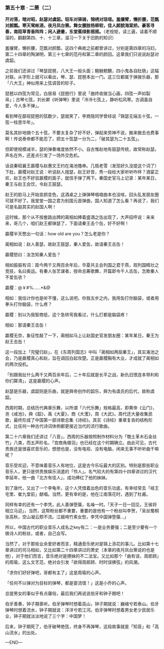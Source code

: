 ### 第五十章 · 二萧（二）

**开对落，暗对昭，赵瑟对虞韶。轺车对驿骑，锦绣对琼瑶。羞攘臂，懒折腰，范甑对颜瓢。寒天鸳帐酒，夜月凤台箫。舞女腰肢杨柳软，佳人颜貌海棠娇。豪客寻春，南陌草青香阵阵；闲人避暑，东堂蕉绿影摇摇。**（老规矩，读三遍，读着不顺溜的，翻翻第四、十、十三章，温习一下关于旧韵的知识）


羞攘臂，懒折腰，范甑对颜瓢，这四个典故之前都曾讲过，分别是第四章的冯妇，第二十四章的陶渊明，第三十七章的范丹和第二章的颜回。这章我们只说说赵瑟对虞韶。


之前我们还讲过「琴瑟琵琶，八大王一般头面；魑魅魍魉，四小鬼各自肚肠」这幅对联。从字形上就可以看出，琴、瑟、琵琶本出一门。这三位都属于弹拨乐器，那「八大王」神似用来上弦调音的轸子。


琵琶以四弦为常见，白居易《琵琶行》里说「曲终收拨当心画，四弦一声如裂帛」；古琴七弦，刘长卿《听弹琴》里说「泠泠七弦上，静听松风寒。古调虽自爱，今人多不弹」。


看到琴在鄙视琵琶的弦数少，瑟就笑了，李商隐同学曾经说「锦瑟无端五十弦，一弦一柱思华年」。


莫名其妙地搞个五十弦，不要太复杂了好不好，弹起来劳神不说，搬来搬去也费事啊！传说泰帝都不能忍了，把五十弦瑟一分为二，「破其瑟为二十五弦」。


但即使规模减半，瑟的弹奏难度依然不小。自古惟赵地有鼓瑟传统，故常称赵瑟。声名在外，还差点引发了一场外交危机。


话说秦昭襄王嬴稷与赵惠文王约在渑池撸串。几瓶老雪（发现好久没提这个词了）下肚，嬴稷对赵王说：听说赵人擅瑟，赵王好音，秀一段给大家听听咋样？酒宴正欢，赵王也不好驳嬴稷的面子，就信手弹了两下。秦国史官马上记录：某年某日，秦王与赵王会饮，令赵王鼓瑟。


赵王的脸马上开始变颜变色，这酒桌之上弹弹琴唱唱曲本也没啥，回头乱发朋友圈可就不好了。我堂堂一国之君为别国元首弹曲，国人知道了怎么看？再说了，我们可是名副其实的赵国人啊！


这时候，那个从不按套路出牌的蔺相如捧着盛酒之缶出现了，大声招呼说：来来来，哥几个，咱们赵王都弹瑟了，下面请秦王击个缶，好不好啊！


嬴稷半天憋出一句话：how old are you？怎么老是你？


蔺相如说：赵人善瑟，故赵王鼓瑟，秦人爱缶，故请秦王击缶！


嬴稷怒曰：汝怎知秦人爱缶？


相如振振有词：距今两千又两百余年后，华夏共主会列国之君于燕，观列国精壮之竞技，名曰奥运。有秦人张艺谋者，授命总筹歌舞，开篇即令千人击缶，怎欺秦人不爱缶欤？


嬴稷：@￥#%……*&@


相如：我估计你也是听不懂，这么说吧。你我五步之内，我用缶打你脑袋，或者用拳头打你脑袋，什么疼？


嬴稷：别以为我智商低，这个急转弯我看过，什么打都是脑袋疼！


相如：那请秦王击缶！


嬴稷无奈，象征性敲了一下，蔺相如马上让赵国史官发朋友圈：某年某日，秦王为赵王击缶！


这一段加上「完璧归赵」，在《东周列国志》中叫「蔺相如两屈秦王」，其实渑池之会，乃是嬴稷真心和赵，旨在调回白起攻楚。正是嬴稷胸有大业，才成就了蔺相如的两次投机。


「别跟我扯什么两千又两百余年后，二十年后就是长平之战，新仇旧恨连本带利和你们算清」，这是嬴稷的心声。


赵瑟是乐器，虞韶则是乐曲，就是舜帝创作的韶乐，舜为有虞氏的后代，故称虞韶。


西周时期，总结历代典章乐舞，以所谓「六代乐舞」规格最高，即黄帝《云门》，尧《咸池》，舜《韶》，禹《大夏》，商《大濩》，周《大武》。周代还大量收集民歌，最终形成了中国第一部诗歌总集《诗经》。其实《诗经》重章复沓的结构形式，比任何一种古代诗词体例都更接近当代的流行歌曲。


第二十六章我们还讲过「八音」，西周的乐器按照制作材料分为「匏土革木石金丝竹」八类，而五声阶名，「宫商角徵羽」也已经在这个时期确立。由此可见，古代贵族还是很喜欢音乐的，想想也是，没有电视、没有电脑，闲来无事不听听曲干嘛呢？


音乐受欢迎，不意味着音乐人有地位，这是古今乐坛最大的区别。特别是那些职业音乐人，更只是供贵族娱乐消遣的「伶人」。名气较大的有第四十四章讲过的汉代李延年，他一曲「北方有佳人」，成功捧红了他的妹妹。


到了唐代，又出了一个李龟年，这个人凭借着出色的音乐功底，有幸经常去「岐王宅里、崔九堂前」献唱。当然，更有幸的是，他在江南落花时，遇到了杜甫。


同样有幸的还有一个李凭，此人善弹箜篌，名噪一时。「天子一日一回见，王侯将相立马迎」，当然，这帮粉丝都不重要，重要的是他有一个粉丝叫李贺，「吴丝蜀桐张高秋，空山凝云颓不流。江娥啼竹素女愁，李凭中国弹箜篌…」


所以，中国古代的职业音乐人成名之key有二：一是业务要强；二是至少要有一个做诗人的粉丝，或者，自己会写。


当然了，对于那些业余爱好者而言，精通音乐绝对是锦上添花的事儿。比如第十七章讲过的司马相如，又比如第二十四章讲过的萧史（本章的夜月凤台箫说的也是他），对于他们而言，音乐绝对是撩妹的不二法宝。又比如那个「曲有误，周郎顾」的周瑜，这么文艺范，绝对会引发「欲得周郎顾、时时误拂弦」的风潮。


「求你们好好弹吧，哥都有主了」这是周瑜的心声。

「任何不以弹对为目标的弹琴，都是耍流氓！」这是小乔的心声。


总提男女的事似乎有点庸俗，最后我们再说说伯牙和钟子期吧！


伯牙善奏，钟子期善听。伯牙弹琴时想着高山，钟子期就说：巍峨兮若泰山。伯牙弹琴时想着流水，钟子期就说：洋洋兮若江河。伯牙弹琴时想着男女老少民居乐业，钟子期就淡淡地说了三个字：中国梦！


后来，钟子期死了，伯牙破琴绝弦，终身不再弹琴，这段故事就是「知音」和「高山流水」的出处。

—END—
